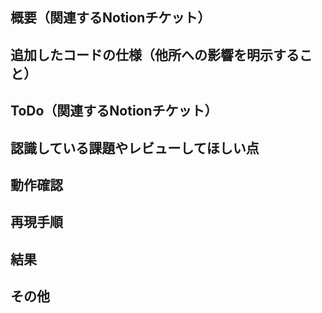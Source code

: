 ## 概要（関連するNotionチケット）



## 追加したコードの仕様（他所への影響を明示すること）



## ToDo（関連するNotionチケット）



## 認識している課題やレビューしてほしい点



## 動作確認



## 再現手順



## 結果



## その他


